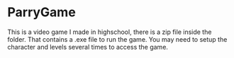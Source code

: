 # ParryGame

This is a video game I made in highschool, there is a zip file inside the folder. That contains a .exe file to run the game.
You may need to setup the character and levels several times to access the game.
